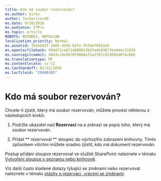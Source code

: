 ```yaml
---
title: Kdo má soubor rezervován?
ms.author: kirks
author: Techwriter40
ms.date: 9/10/2018
ms.audience: ITPro
ms.topic: article
ROBOTS: NOINDEX, NOFOLLOW
localization_priority: Normal
ms.assetid: 395eb03f-2885-43d5-b2fe-55febf85b1e5
ms.openlocfilehash: 994d71ca6f140008336d7edb8387f6e044c22d2d
ms.sourcegitcommit: dd43cc0a9470f98b8ef2a3787c823801d674c666
ms.translationtype: MT
ms.contentlocale: cs-CZ
ms.lasthandoff: 02/12/2019
ms.locfileid: "29940385"
---
```

# <a name="who-has-a-file-checked-out"></a>Kdo má soubor rezervován?

Chcete-li zjistit, který má soubor rezervován, můžete provést některou z následujících kroků:
  
1. Podržte ukazatel nad **Rezervaci** na a zobrazí se popis toho, který má soubor rezervován. 
    
2. Přidat ** rezervoval ** sloupec do výchozího zobrazení knihovny. Tímto způsobem všichni můžete snadno zjistit, kdo má dokument rezervován. 
    
Postup přidání sloupce rezervoval ve službě SharePoint naleznete v tématu [Vytvoření sloupce v seznamu nebo knihovně](https://go.microsoft.com/fwlink/?linkid=2019591). 
  
Viz další často kladené dotazy týkající se změnami nebo rezervovat naleznete v tématu [otázky o rezervaci, vrácení se změnami](https://go.microsoft.com/fwlink/?linkid=2018786).
  

